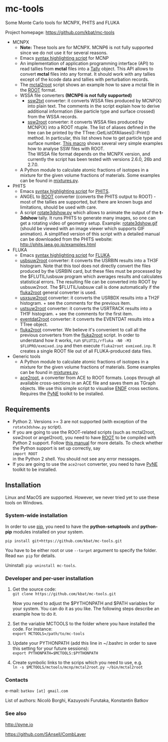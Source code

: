 # mc-tools
Some Monte Carlo tools for MCNPX, PHITS and FLUKA

Project homepage: https://github.com/kbat/mc-tools

* MСNРХ
  * **Note:** These tools are for MCNPX. MCNP6 is not fully supported since we do not use it for several reasons.
  * Emacs [syntax highlighting script](https://github.com/kbat/mc-tools/blob/master/mctools/mcnp/mcnpgen-mode.el) for MCNP
  * An implementation of application programming interface (API) to
    read tallies from **mctal** files into a
    [Tally](https://github.com/kbat/mc-tools/blob/master/mctools/mcnp/mctal.py)
    object. This API allows to convert **mctal** files into any
    format.  It should work with any tallies except of the kcode data
    and tallies with perturbation records. 
  * The [mctal2root](https://github.com/kbat/mc-tools/blob/master/mctools/mcnp/mctal2root.py)
    script shows an example how to save a mctal file in the
    [ROOT](http://root.cern.ch)  format.
  * WSSA file converters **(MCNP6 is not fully supported)**
    * [ssw2txt](https://github.com/kbat/mc-tools/blob/master/mctools/mcnp/ssw2txt.py)
      converter: it converts WSSA files produced by MCNP(X) into plain
      text. The comments in the script explain how to derive additional
      information (like particle type and surface crossed) from the
      WSSA records.
    * [ssw2root](https://github.com/kbat/mc-tools/blob/master/mctools/mcnp/ssw2root.py)
      converter: it converts WSSA files produced by MСNР(X) into a ROOT
      ntuple.
      The list of aliases defined in the tree can be printed
      by the TTree::GetListOfAliases()::Print()
      method. In particular, this list shows how to get particle type and surface number.
      [This macro](https://github.com/kbat/mc-tools/blob/master/mctools/mcnp/examples/ssw2root/example.C)
      shows several very simple examples how to analyse SSW files with
      ROOT.  
    The WSSA file format depends on the MCNPX version, and currently
    the script has been tested with versions 2.6.0, 26b and 2.7.0.
  * A Python module to calculate atomic fractions of isotopes in a
    mixture for the given volume fractions of materials. Some examples
    can be found in
    [mixtures.py](https://github.com/kbat/mc-tools/blob/master/mctools/common/mixtures.py). 
* PHITS
  * Emacs [syntax highlighting script](https://github.com/kbat/mc-tools/blob/master/mctools/phits/phits-mode.el) for [PHITS](http://phits.jaea.go.jp/).
  * ANGEL to [ROOT](http://root.cern.ch) converter (converts the PHITS
    output to ROOT) - most of the tallies are supported, but there are
    known bugs and limitations, should be used with care. 
  * A script
    [rotate3dshow.py](https://github.com/kbat/mc-tools/blob/master/mctools/phits/rotate3dshow.py)
    which allows to animate the output of the **t-3dshow** tally. It
    runs PHITS to generate many images, so one can get a rotating
    video of geometry setup. Example:
    [rotate3dshow.gif](http://mc-tools.googlecode.com/files/rotate3dshow.gif)
    (should be viewed with an image viewer which supports GIF
    animation).  A simplified version of this script with a detailed
    manual can be downloaded from the PHITS website:
    <http://phits.jaea.go.jp/examples.html> 
* FLUKA
  * Emacs [syntax highlighting script](https://github.com/kbat/mc-tools/blob/master/mctools/fluka/fluka-mode.el) for [FLUKA](http://www.fluka.org).
  * [usbsuw2root](https://github.com/kbat/mc-tools/blob/master/mctools/fluka/usbsuw2root.py) converter: it converts the USRBIN results into a TH3F histogram. Note that this tool does not directly convert the files produced by the USRBIN card, but these files must be processed by the $FLUTIL/usbsuw program which averages results and calculates statistical errors. The resulting file can be converted into ROOT by usbsuw2root. The $FLUTIL/usbsuw call is done automatically if the [fluka2root](https://github.com/kbat/mc-tools/blob/master/mctools/fluka/fluka2root.py) general converter is used.
  * [usxsuw2root](https://github.com/kbat/mc-tools/blob/master/mctools/fluka/usxsuw2root.py) converter: it converts the USRBDX results into a TH2F histogram. + see the comments for the previous item.
  * [ustsuw2root](https://github.com/kbat/mc-tools/blob/master/mctools/fluka/ustsuw2root.py) converter: it converts the USRTRACK results into a TH1F histogram. + see the comments for the first item.
  * [eventdat2root](https://github.com/kbat/mc-tools/blob/master/mctools/fluka/eventdat2root.py) converter: it converts the EVENTDAT results into a TTree object.
  * [fluka2root](https://github.com/kbat/mc-tools/blob/master/mctools/fluka/fluka2root.py) converter. We believe it's convenient to call all the previous converters from the [fluka2root](https://github.com/kbat/mc-tools/blob/master/mctools/fluka/fluka2root.py) script. In order to understand how it works, run ```$FLUTIL/rfluka -N0 -M3 $FLUPRO/exmixed.inp``` and then execute ```fluka2root exmixed.inp```. It creates a single ROOT file out of all FLUKA-produced data files.
* Generic tools
  * A Python module to calculate atomic fractions of isotopes in a
    mixture for the given volume fractions of materials. Some examples
    can be found in
    [mixtures.py](https://github.com/kbat/mc-tools/blob/master/mctools/common/mixtures.py). 
   * [ace2root](https://github.com/kbat/mc-tools/blob/master/mctools/common/ace2root.py), a converter from ACE to ROOT formats. Loops through all available cross-sections in an ACE file and saves them as TGraph objects. We use this simple script to visualise [ENDF](http://www.nndc.bnl.gov/exfor/endf00.jsp) cross sections. Requires the [PyNE](http://pyne.io) toolkit to be installed.

## Requirements ##
* Python 2. Versions >= 3 are not supported (with exception of the ```rotate3dshow.py``` script).
* If you are going to use the ROOT-related scripts (such as mctal2root,
   ssw2root or angel2root), you need to have [ROOT](http://root.cern.ch)
   to be compiled with Python 2 support. Follow
   [this manual](http://root.cern.ch/drupal/content/pyroot) for more
   details. To check whether the Python
   support is set up correctly, say   
   ```import ROOT```  
   in the Python 2 shell. You should not see any error messages.
* If you are going to use the ```ace2root``` converter, you need to have [PyNE](http://pyne.io) toolkit to be installed.

## Installation ##
Linux and MacOS are supported. However, we never tried yet to use these tools on Windows.

### System-wide installation ###
In order to use [pip](https://pip.pypa.io/en/stable/), you need to have the **python-setuptools** and **python-pip** modules installed on your system.

```pip install git+https://github.com/kbat/mc-tools.git```

You have to be either root or use ```--target``` argument to specify the folder. Read ```man pip``` for details.

Uninstall: ```pip uninstall mc-tools```.

### Developer and per-user installation ###

1. Get the source code:  
```git clone https://github.com/kbat/mc-tools.git```

   Now you need to adjust the $PYTHONPATH and $PATH variables for your system. You can do it as you like. The following steps describe an example how to do it.
2. Set the variable MCTOOLS to the folder where you have installed the
   code. For instance:   
```export MCTOOLS=/path/to/mc-tools```
3. Update your PYTHONPATH (add this line in ~/.bashrc in order to
   save this setting for your future sessions):   
```export PYTHONPATH=$MCTOOLS:$PYTHONPATH```
4. Create symbolic links to the scrips which you need to use, e.g.   
```ln -s $MCTOOLS/mctools/mcnp/mctal2root.py ~/bin/mctal2root```


### Contacts ###
e-mail: `batkov [аt] gmail.com`

List of authors: Nicolò Borghi, Kazuyoshi Furutaka, Konstantin Batkov

### See also ###
http://pyne.io

https://github.com/SAnsell/CombLayer
